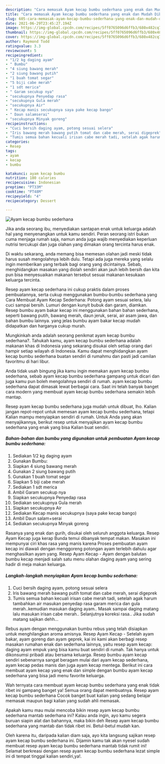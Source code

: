 ```yaml
---
description: "Cara memasak Ayam kecap bumbu sederhana yang enak dan Mudah Dibuat"
title: "Cara memasak Ayam kecap bumbu sederhana yang enak dan Mudah Dibuat"
slug: 605-cara-memasak-ayam-kecap-bumbu-sederhana-yang-enak-dan-mudah-dibuat
date: 2021-06-29T23:45:27.194Z
image: https://img-global.cpcdn.com/recipes/5ff0765096d6ffb3/680x482cq70/ayam-kecap-bumbu-sederhana-foto-resep-utama.jpg
thumbnail: https://img-global.cpcdn.com/recipes/5ff0765096d6ffb3/680x482cq70/ayam-kecap-bumbu-sederhana-foto-resep-utama.jpg
cover: https://img-global.cpcdn.com/recipes/5ff0765096d6ffb3/680x482cq70/ayam-kecap-bumbu-sederhana-foto-resep-utama.jpg
author: Raymond Todd
ratingvalue: 3.3
reviewcount: 5
recipeingredient:
- "1/2 kg daging ayam"
- " Bumbu"
- "4 siung bawang merah"
- "2 siung bawang putih"
- "1 buah tomat segar"
- "5 biji cabe merah"
- "1 sdt merica"
- " Garam secukup nya"
- "secukupnya Penyedap rasa"
- "secukupnya Gula merah"
- "secukupnya Air"
- " Kecap manis secukupnya saya pake kecap bango"
- " Daun salamserai"
- "secukupnya Minyak goreng"
recipeinstructions:
- "Cuci bersih daging ayam, potong sesuai selera"
- "Iris bawang merah bawang putih tomat dan cabe merah, serai digeprek"
- "Tumis semua bahan kecuali irisan cabe merah tadi, setelah agak harum tambahkan air masukan penyedap rasa garam merica dan gula merah..kemudian masukan daging ayam.. Masak sampai daging matang lalu masukan irisan cabe merah.. Selanjutnya koreksi rasa.. Jika sudah matang sajikan dehh..."
categories:
- Resep
tags:
- ayam
- kecap
- bumbu

katakunci: ayam kecap bumbu 
nutrition: 180 calories
recipecuisine: Indonesian
preptime: "PT33M"
cooktime: "PT48M"
recipeyield: "4"
recipecategory: Dessert

---
```



![Ayam kecap bumbu sederhana](https://img-global.cpcdn.com/recipes/5ff0765096d6ffb3/680x482cq70/ayam-kecap-bumbu-sederhana-foto-resep-utama.jpg)

Jika anda seorang ibu, menyediakan santapan enak untuk keluarga adalah hal yang menyenangkan untuk kamu sendiri. Peran seorang istri bukan cuma menjaga rumah saja, namun anda juga wajib menyediakan keperluan nutrisi tercukupi dan juga olahan yang dimakan orang tercinta harus enak.

Di waktu  sekarang, anda memang bisa memesan olahan jadi meski tidak harus susah mengolahnya lebih dulu. Tetapi ada juga mereka yang selalu ingin memberikan yang terbaik bagi orang yang dicintainya. Sebab, menghidangkan masakan yang diolah sendiri akan jauh lebih bersih dan kita pun bisa menyesuaikan makanan tersebut sesuai makanan kesukaan keluarga tercinta. 

Resep ayam kecap sederhana ini cukup praktis dalam proses pembuatannya, serta cukup menggunakan bumbu-bumbu sederhana yang Cara Membuat Ayam Kecap Sederhana: Potong ayam sesuai selera, lalu cuci sampai bersih. Lumuri dengan kunyit bubuk dan garam, diamkan. Resep bumbu ayam bakar kecap ini menggunakan bahan bahan sederhana, seperti bawang putih, bawang merah, daun jeruk, serai, air asam jawa, dan bahan bumbu lainnya. yang jelas bumbu ayam bakar kecap mudah didapatkan dan harganya cukup murah.

Mungkinkah anda adalah seorang penikmat ayam kecap bumbu sederhana?. Tahukah kamu, ayam kecap bumbu sederhana adalah makanan khas di Indonesia yang sekarang disukai oleh setiap orang dari hampir setiap wilayah di Indonesia. Kamu dapat menghidangkan ayam kecap bumbu sederhana buatan sendiri di rumahmu dan pasti jadi camilan favoritmu di hari libur.

Anda tidak usah bingung jika kamu ingin memakan ayam kecap bumbu sederhana, sebab ayam kecap bumbu sederhana gampang untuk dicari dan juga kamu pun boleh mengolahnya sendiri di rumah. ayam kecap bumbu sederhana dapat dimasak lewat berbagai cara. Saat ini telah banyak banget cara modern yang membuat ayam kecap bumbu sederhana semakin lebih mantap.

Resep ayam kecap bumbu sederhana juga mudah untuk dibuat, lho. Kalian jangan repot-repot untuk memesan ayam kecap bumbu sederhana, tetapi Kalian mampu menyiapkan sendiri di rumah. Untuk Anda yang akan menyajikannya, berikut resep untuk menyajikan ayam kecap bumbu sederhana yang enak yang bisa Kalian buat sendiri.

<!--inarticleads1-->

##### Bahan-bahan dan bumbu yang digunakan untuk pembuatan Ayam kecap bumbu sederhana:

1. Sediakan 1/2 kg daging ayam
1. Gunakan  Bumbu:
1. Siapkan 4 siung bawang merah
1. Gunakan 2 siung bawang putih
1. Gunakan 1 buah tomat segar
1. Siapkan 5 biji cabe merah
1. Sediakan 1 sdt merica
1. Ambil  Garam secukup nya
1. Siapkan secukupnya Penyedap rasa
1. Sediakan secukupnya Gula merah
1. Siapkan secukupnya Air
1. Sediakan  Kecap manis secukupnya (saya pake kecap bango)
1. Ambil  Daun salam+serai
1. Sediakan secukupnya Minyak goreng


Rasanya yang enak dan gurih, disukai oleh seluruh anggota keluarga. Resep Ayam Kecap juga kerap Bunda temui dibanyak tempat makan. Masakan ini mempunyai ciri khas rasa yang manis karena Proses pembuatan ayam kecap ini diawali dengan menggoreng potongan ayam terlebih dahulu agar menghasilkan ayam yang. Resep Ayam Kecap - Ayam dengan balutan bumbu kecap menjadi salah satu menu olahan daging ayam yang sering hadir di meja makan keluarga. 

<!--inarticleads2-->

##### Langkah-langkah menyiapkan Ayam kecap bumbu sederhana:

1. Cuci bersih daging ayam, potong sesuai selera
1. Iris bawang merah bawang putih tomat dan cabe merah, serai digeprek
1. Tumis semua bahan kecuali irisan cabe merah tadi, setelah agak harum tambahkan air masukan penyedap rasa garam merica dan gula merah..kemudian masukan daging ayam.. Masak sampai daging matang lalu masukan irisan cabe merah.. Selanjutnya koreksi rasa.. Jika sudah matang sajikan dehh...


Rebus ayam dengan menggunakan bumbu rebus yang telah disiapkan untuk menghilangkan aroma amisnya. Resep Ayam Kecap - Setelah ayam bakar, ayam goreng dan ayam geprek, kai ini kami akan berbagi resep masakan rumahan enak dan sederhana lainnya, yaitu resep ayam kecap: daging ayam empuk yang bisa kamu buat sendiri di rumah. Tak hanya untuk dikonsumsi pribadi atau bersama keluarga. Resep bumbu ayam kecap sendiri sebenarnya sangat beragam mulai dari ayam kecap sederhana, ayam kecap pedas manis dan juga ayam kecap mentega. Berikut ini cara membuat ayam kecap yang enak dan simple dengan bumbu ayam kecap sederhana yang bisa jadi menu favorite keluarga. 

Wah ternyata cara membuat ayam kecap bumbu sederhana yang enak tidak ribet ini gampang banget ya! Semua orang dapat membuatnya. Resep ayam kecap bumbu sederhana Cocok banget buat kalian yang sedang belajar memasak maupun bagi kalian yang sudah ahli memasak.

Apakah kamu mau mulai mencoba bikin resep ayam kecap bumbu sederhana mantab sederhana ini? Kalau anda ingin, ayo kamu segera buruan siapin alat dan bahannya, maka bikin deh Resep ayam kecap bumbu sederhana yang mantab dan tidak ribet ini. Betul-betul mudah kan. 

Oleh karena itu, daripada kalian diam saja, ayo kita langsung sajikan resep ayam kecap bumbu sederhana ini. Dijamin kamu tak akan nyesel sudah membuat resep ayam kecap bumbu sederhana mantab tidak rumit ini! Selamat berkreasi dengan resep ayam kecap bumbu sederhana lezat simple ini di tempat tinggal kalian sendiri,ya!.

